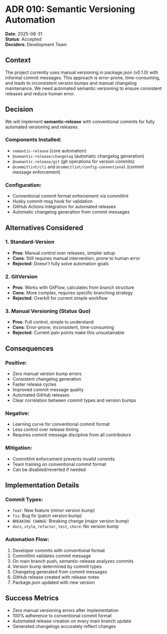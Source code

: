 # ADR 010: Semantic Versioning Automation

**Date**: 2025-08-31  
**Status**: Accepted  
**Deciders**: Development Team  

## Context

The project currently uses manual versioning in package.json (v0.1.0) with informal commit messages. This approach is error-prone, time-consuming, and leads to inconsistent version bumps and manual changelog maintenance. We need automated semantic versioning to ensure consistent releases and reduce human error.

## Decision

We will implement **semantic-release** with conventional commits for fully automated versioning and releases.

### Components Installed:
- `semantic-release` (core automation)
- `@semantic-release/changelog` (automatic changelog generation)
- `@semantic-release/git` (git operations for version commits)
- `@commitlint/cli` and `@commitlint/config-conventional` (commit message enforcement)

### Configuration:
- Conventional commit format enforcement via commitlint
- Husky commit-msg hook for validation
- GitHub Actions integration for automated releases
- Automatic changelog generation from commit messages

## Alternatives Considered

### 1. Standard-Version
- **Pros**: Manual control over releases, simpler setup
- **Cons**: Still requires manual intervention, prone to human error
- **Rejected**: Doesn't fully solve automation goals

### 2. GitVersion
- **Pros**: Works with GitFlow, calculates from branch structure
- **Cons**: More complex, requires specific branching strategy
- **Rejected**: Overkill for current simple workflow

### 3. Manual Versioning (Status Quo)
- **Pros**: Full control, simple to understand
- **Cons**: Error-prone, inconsistent, time-consuming
- **Rejected**: Current pain points make this unsustainable

## Consequences

### Positive:
- Zero manual version bump errors
- Consistent changelog generation
- Faster release cycles
- Improved commit message quality
- Automated GitHub releases
- Clear correlation between commit types and version bumps

### Negative:
- Learning curve for conventional commit format
- Less control over release timing
- Requires commit message discipline from all contributors

### Mitigation:
- Commitlint enforcement prevents invalid commits
- Team training on conventional commit format
- Can be disabled/reverted if needed

## Implementation Details

### Commit Types:
- `feat`: New feature (minor version bump)
- `fix`: Bug fix (patch version bump)
- `BREAKING CHANGE`: Breaking change (major version bump)
- `docs`, `style`, `refactor`, `test`, `chore`: No version bump

### Automation Flow:
1. Developer commits with conventional format
2. Commitlint validates commit message
3. On main branch push, semantic-release analyzes commits
4. Version bump determined by commit types
5. Changelog generated from commit messages
6. GitHub release created with release notes
7. Package.json updated with new version

## Success Metrics

- Zero manual versioning errors after implementation
- 100% adherence to conventional commit format
- Automated release creation on every main branch update
- Generated changelogs accurately reflect changes